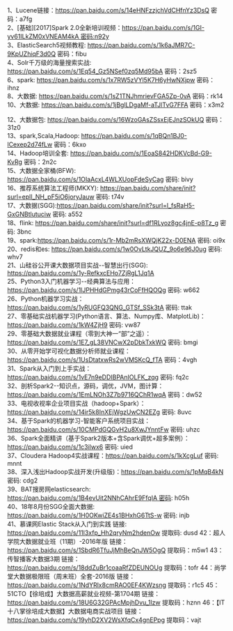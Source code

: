 1、Lucene链接：https://pan.baidu.com/s/14eHNFzzjchVdCHfnYz3DsQ 密码：a7fg  
2、[基础][2017]Spark 2.0全新培训视频：https://pan.baidu.com/s/1GI-yv61ILkZM0xVNEAM4kA 密码:n92y  
3、ElasticSearch5视频教程: https://pan.baidu.com/s/1k6aJMR7C-9KpUZhiqF3d0Q 密码：fibu  
4、Solr千万级的海量搜索实战: https://pan.baidu.com/s/1Eq54_Gz5NSef0zq5Md95bA 密码：2sz5  
6、spark: https://pan.baidu.com/s/1x7RW5zVYl5K7H6yHwNXjpw 密码：ihnz  
8、大数据: https://pan.baidu.com/s/1sZ1TNJhmrievFGA5Zp-0vA 密码：rk14  
10、大数据: https://pan.baidu.com/s/1jBglLDgaMf-aTJlTvG7FFA 密码：x3m2  

12、大数据包: https://pan.baidu.com/s/16WzoGAsZSsxEjEJnzSOkUQ 密码：31z0  
13、spark,Scala,Hadoop: https://pan.baidu.com/s/1qBQn1BJ0-lCexep2d74fLw 密码：6kxo  
14、Hadoop培训全套: https://pan.baidu.com/s/1EoaS842HDKVcBd-G9-KvRg 密码：2n2c  
15、大数据全家桶(BFW): https://pan.baidu.com/s/1OIaAcxL4WLXUopFdeSyCag 密码: bivy  
16、推荐系统算法工程师(MKXY): https://pan.baidu.com/share/init?surl=eplI_NH_pF5iO6joryJauw 密码: t74v  
17、大数据(SGG):https://pan.baidu.com/share/init?surl=l_fsRaH5-GxGNBtlutuciw 密码: a552  
18、flink: https://pan.baidu.com/share/init?surl=df1RLyoz8gc4jnE-p8Tz_g 密码: 3bnc  
19、spark:https://pan.baidu.com/s/1r-Mb2mRsXWQjK22x-D0ENA 密码: oi9x  
20、redis和es: https://pan.baidu.com/s/1w0OvLtkJQUZ_9o6e96J0ug 密码: whv7  
21、山硅谷公开课大数据项目实战--智慧出行(SGG): https://pan.baidu.com/s/1y-RefkxcEHo7ZjRgL1Jq1A  
25、Python3入门机器学习--经典算法与应用：https://pan.baidu.com/s/1lJPHHdGPmg43rCoFfHQOQg 密码: w662  
26、Python机器学习实战：https://pan.baidu.com/s/1yRUGFQ3QNG_GTSf_SSk3tA 密码: ttak  
27、零基础实战机器学习(Python语言、算法、Numpy库、MatplotLib)：https://pan.baidu.com/s/1kW4ZjH9 密码: vw87  
29、零基础大数据就业课程（零到大神一“部”之遥）：https://pan.baidu.com/s/1E7_gL38VNCwX2pDbkTxkWQ 密码: bmgi  
30、从零开始学可视化数据分析师就业课程：https://pan.baidu.com/s/1UsDtatxwRs2wVMSKcQ_fTA 密码：4vgh  
31、Spark从入门到上手实战：https://pan.baidu.com/s/1vE7n9eDDIBPAnIOLFK_zqg 密码: fq2c  
32、剖析Spark2--知识点，源码，调优，JVM，图计算：https://pan.baidu.com/s/1EmLNOh3Z7b9716QChR1wqA 密码：dw52  
33、电视收视率企业项目实战（hadoop+Spark）：https://pan.baidu.com/s/14ir5k8InXEjWgzUwCN2EZg 密码: 8uvc  
34、基于Spark的机器学习-智能客户系统项目实战：https://pan.baidu.com/s/10CMPdGQGvH2u8XwJYnntFw 密码: uhzc  
36、Spark全面精讲（基于Spark2版本+含Spark调优+超多案例）：https://pan.baidu.com/s/1c3ilwx6 密码: uied  
37、Cloudera Hadoop4实战课程：https://pan.baidu.com/s/1kXcgLuf  密码: mnnt  
38、深入浅出Hadoop实战开发(升级版)：https://pan.baidu.com/s/1pMqB4kN 密码: cdg2  
39、BAT搜房网elasticsearch: https://pan.baidu.com/s/1B4evUit2NNhCAhrE9FfqIA 密码: h05h  
40、18年8月份SGG全面大数据: https://pan.baidu.com/s/1H0OKwiZE4s1BHxhG6TtS-w 密码: injb  
41、慕课网Elastic Stack从入门到实践   链接: https://pan.baidu.com/s/11l3xfp_Hh2qryNm2hdenOw 提取码: dusd
42：超人学院大数据就业班（11期）-2016年版  链接：https://pan.baidu.com/s/1SbdR6TfuJjMhBeQnJW5OgQ  提取码：m5w1
43：传智播客大数据3期  链接：https://pan.baidu.com/s/18ddZuBr1coaaRfZDEUNOUg  提取码：tofr
44：尚学堂大数据极限班（周末班）全套-2016版  链接：https://pan.baidu.com/s/1NdYRlx8cmRAO0EF4KWzsng  提取码：r1c5
45：51CTO【徐培成】大数据高薪就业视频-第1704期  链接：https://pan.baidu.com/s/18U6G32GPAcMpjhDvu_1lzw  提取码：hznn
46：【IT十八掌徐培成大数据】大数据电商实战项目 链接：https://pan.baidu.com/s/19yhD2XV2WsXfqCx4gnEPpg  提取码：vajt

